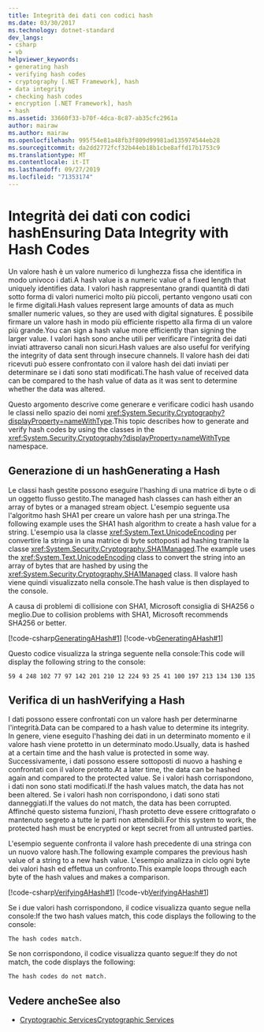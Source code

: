 ```yaml
---
title: Integrità dei dati con codici hash
ms.date: 03/30/2017
ms.technology: dotnet-standard
dev_langs:
- csharp
- vb
helpviewer_keywords:
- generating hash
- verifying hash codes
- cryptography [.NET Framework], hash
- data integrity
- checking hash codes
- encryption [.NET Framework], hash
- hash
ms.assetid: 33660f33-b70f-4dca-8c87-ab35cfc2961a
author: mairaw
ms.author: mairaw
ms.openlocfilehash: 995f54e81a48fb3f809d99981ad135974544eb28
ms.sourcegitcommit: da2dd2772fcf32b44eb18b1cbe8affd17b1753c9
ms.translationtype: MT
ms.contentlocale: it-IT
ms.lasthandoff: 09/27/2019
ms.locfileid: "71353174"
---
```

# <a name="ensuring-data-integrity-with-hash-codes"></a><span data-ttu-id="cdd34-102">Integrità dei dati con codici hash</span><span class="sxs-lookup"><span data-stu-id="cdd34-102">Ensuring Data Integrity with Hash Codes</span></span>
<span data-ttu-id="cdd34-103">Un valore hash è un valore numerico di lunghezza fissa che identifica in modo univoco i dati.</span><span class="sxs-lookup"><span data-stu-id="cdd34-103">A hash value is a numeric value of a fixed length that uniquely identifies data.</span></span> <span data-ttu-id="cdd34-104">I valori hash rappresentano grandi quantità di dati sotto forma di valori numerici molto più piccoli, pertanto vengono usati con le firme digitali.</span><span class="sxs-lookup"><span data-stu-id="cdd34-104">Hash values represent large amounts of data as much smaller numeric values, so they are used with digital signatures.</span></span> <span data-ttu-id="cdd34-105">È possibile firmare un valore hash in modo più efficiente rispetto alla firma di un valore più grande.</span><span class="sxs-lookup"><span data-stu-id="cdd34-105">You can sign a hash value more efficiently than signing the larger value.</span></span> <span data-ttu-id="cdd34-106">I valori hash sono anche utili per verificare l'integrità dei dati inviati attraverso canali non sicuri.</span><span class="sxs-lookup"><span data-stu-id="cdd34-106">Hash values are also useful for verifying the integrity of data sent through insecure channels.</span></span> <span data-ttu-id="cdd34-107">Il valore hash dei dati ricevuti può essere confrontato con il valore hash dei dati inviati per determinare se i dati sono stati modificati.</span><span class="sxs-lookup"><span data-stu-id="cdd34-107">The hash value of received data can be compared to the hash value of data as it was sent to determine whether the data was altered.</span></span>  
  
 <span data-ttu-id="cdd34-108">Questo argomento descrive come generare e verificare codici hash usando le classi nello spazio dei nomi <xref:System.Security.Cryptography?displayProperty=nameWithType>.</span><span class="sxs-lookup"><span data-stu-id="cdd34-108">This topic describes how to generate and verify hash codes by using the classes in the <xref:System.Security.Cryptography?displayProperty=nameWithType> namespace.</span></span>  
  
## <a name="generating-a-hash"></a><span data-ttu-id="cdd34-109">Generazione di un hash</span><span class="sxs-lookup"><span data-stu-id="cdd34-109">Generating a Hash</span></span>  
 <span data-ttu-id="cdd34-110">Le classi hash gestite possono eseguire l'hashing di una matrice di byte o di un oggetto flusso gestito.</span><span class="sxs-lookup"><span data-stu-id="cdd34-110">The managed hash classes can hash either an array of bytes or a managed stream object.</span></span> <span data-ttu-id="cdd34-111">L'esempio seguente usa l'algoritmo hash SHA1 per creare un valore hash per una stringa.</span><span class="sxs-lookup"><span data-stu-id="cdd34-111">The following example uses the SHA1 hash algorithm to create a hash value for a string.</span></span> <span data-ttu-id="cdd34-112">L'esempio usa la classe <xref:System.Text.UnicodeEncoding> per convertire la stringa in una matrice di byte sottoposti ad hashing tramite la classe <xref:System.Security.Cryptography.SHA1Managed>.</span><span class="sxs-lookup"><span data-stu-id="cdd34-112">The example uses the <xref:System.Text.UnicodeEncoding> class to convert the string into an array of bytes that are hashed by using the <xref:System.Security.Cryptography.SHA1Managed> class.</span></span> <span data-ttu-id="cdd34-113">Il valore hash viene quindi visualizzato nella console.</span><span class="sxs-lookup"><span data-stu-id="cdd34-113">The hash value is then displayed to the console.</span></span>  

 <span data-ttu-id="cdd34-114">A causa di problemi di collisione con SHA1, Microsoft consiglia di SHA256 o meglio.</span><span class="sxs-lookup"><span data-stu-id="cdd34-114">Due to collision problems with SHA1, Microsoft recommends SHA256 or better.</span></span>
  
 [!code-csharp[GeneratingAHash#1](../../../samples/snippets/csharp/VS_Snippets_CLR/generatingahash/cs/program.cs#1)]
 [!code-vb[GeneratingAHash#1](../../../samples/snippets/visualbasic/VS_Snippets_CLR/generatingahash/vb/program.vb#1)]  
  
 <span data-ttu-id="cdd34-115">Questo codice visualizza la stringa seguente nella console:</span><span class="sxs-lookup"><span data-stu-id="cdd34-115">This code will display the following string to the console:</span></span>  
  
 `59 4 248 102 77 97 142 201 210 12 224 93 25 41 100 197 213 134 130 135`  
  
## <a name="verifying-a-hash"></a><span data-ttu-id="cdd34-116">Verifica di un hash</span><span class="sxs-lookup"><span data-stu-id="cdd34-116">Verifying a Hash</span></span>  
 <span data-ttu-id="cdd34-117">I dati possono essere confrontati con un valore hash per determinarne l'integrità.</span><span class="sxs-lookup"><span data-stu-id="cdd34-117">Data can be compared to a hash value to determine its integrity.</span></span> <span data-ttu-id="cdd34-118">In genere, viene eseguito l'hashing dei dati in un determinato momento e il valore hash viene protetto in un determinato modo.</span><span class="sxs-lookup"><span data-stu-id="cdd34-118">Usually, data is hashed at a certain time and the hash value is protected in some way.</span></span> <span data-ttu-id="cdd34-119">Successivamente, i dati possono essere sottoposti di nuovo a hashing e confrontati con il valore protetto.</span><span class="sxs-lookup"><span data-stu-id="cdd34-119">At a later time, the data can be hashed again and compared to the protected value.</span></span> <span data-ttu-id="cdd34-120">Se i valori hash corrispondono, i dati non sono stati modificati.</span><span class="sxs-lookup"><span data-stu-id="cdd34-120">If the hash values match, the data has not been altered.</span></span> <span data-ttu-id="cdd34-121">Se i valori hash non corrispondono, i dati sono stati danneggiati.</span><span class="sxs-lookup"><span data-stu-id="cdd34-121">If the values do not match, the data has been corrupted.</span></span> <span data-ttu-id="cdd34-122">Affinché questo sistema funzioni, l'hash protetto deve essere crittografato o mantenuto segreto a tutte le parti non attendibili.</span><span class="sxs-lookup"><span data-stu-id="cdd34-122">For this system to work, the protected hash must be encrypted or kept secret from all untrusted parties.</span></span>  
  
 <span data-ttu-id="cdd34-123">L'esempio seguente confronta il valore hash precedente di una stringa con un nuovo valore hash.</span><span class="sxs-lookup"><span data-stu-id="cdd34-123">The following example compares the previous hash value of a string to a new hash value.</span></span> <span data-ttu-id="cdd34-124">L'esempio analizza in ciclo ogni byte dei valori hash ed effettua un confronto.</span><span class="sxs-lookup"><span data-stu-id="cdd34-124">This example loops through each byte of the hash values and makes a comparison.</span></span>  
  
 [!code-csharp[VerifyingAHash#1](../../../samples/snippets/csharp/VS_Snippets_CLR/verifyingahash/cs/program.cs#1)]
 [!code-vb[VerifyingAHash#1](../../../samples/snippets/visualbasic/VS_Snippets_CLR/verifyingahash/vb/program.vb#1)]  
  
 <span data-ttu-id="cdd34-125">Se i due valori hash corrispondono, il codice visualizza quanto segue nella console:</span><span class="sxs-lookup"><span data-stu-id="cdd34-125">If the two hash values match, this code displays the following to the console:</span></span>  
  
```console  
The hash codes match.  
```  
  
 <span data-ttu-id="cdd34-126">Se non corrispondono, il codice visualizza quanto segue:</span><span class="sxs-lookup"><span data-stu-id="cdd34-126">If they do not match, the code displays the following:</span></span>  
  
```console  
The hash codes do not match.  
```  
  
## <a name="see-also"></a><span data-ttu-id="cdd34-127">Vedere anche</span><span class="sxs-lookup"><span data-stu-id="cdd34-127">See also</span></span>

- [<span data-ttu-id="cdd34-128">Cryptographic Services</span><span class="sxs-lookup"><span data-stu-id="cdd34-128">Cryptographic Services</span></span>](../../../docs/standard/security/cryptographic-services.md)
